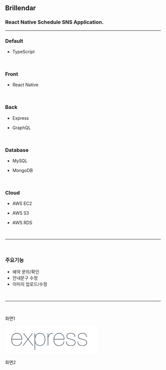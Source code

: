 ## **Brillendar**

### React Native Schedule SNS Application.

---

### Default

- TypeScript

<br/>

### Front

- React Native

<br/>

### Back

- Express

- GraphQL

<br/>

### Database

- MySQL

- MongoDB

<br/>

### Cloud

- AWS EC2

- AWS S3

- AWS RDS

<br/>

---

<br/>

### 주요기능

- 예약 문의/확인
- 안내문구 수정
- 이미지 업로드/수정

<br/>

---

<br/>

화면1

<img alt="Image description" width="300px" src="https://raw.githubusercontent.com/ShinSeungWoo8987/Brillendar/main/readme/logo/Express.png" />

화면2
